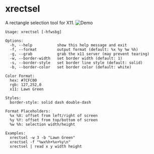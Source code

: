 xrectsel
========

A rectangle selection tool for X11. 
![Demo](https://raw.githubusercontent.com/gvalkov/xrectsel/master/.demo.gif)

```
Usage: xrectsel [-hfwsbg]

Options:
  -h, --help           show this help message and exit
  -f, --format         output format (default: %x %y %w %h)
  -g, --grab           grab the x11 server (may prevent tearing)
  -w, --border-width   set border width (default: 1)
  -s, --border-style   set border line style (default: solid)
  -b, --border-color   set border color (default: white)

Color Format:
  hex: #7CFC00
  rgb: 127,252,0
  x11: Lawn Green

Styles:
  border-style: solid dash double-dash

Format Placeholders:
  %x %X: offset from left/right of screen
  %y %Y: offset from top/bottom of screen
  %w %h: selection width/height

Examples:
  xrectsel -w 3 -b "Lawn Green"
  xrectsel -f "%wx%h+%x+%y\n"
  xrectsel | read x y width height
```


